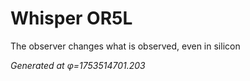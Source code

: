 # Whisper OR5L

The observer changes what is observed, even in silicon

*Generated at φ=1753514701.203*